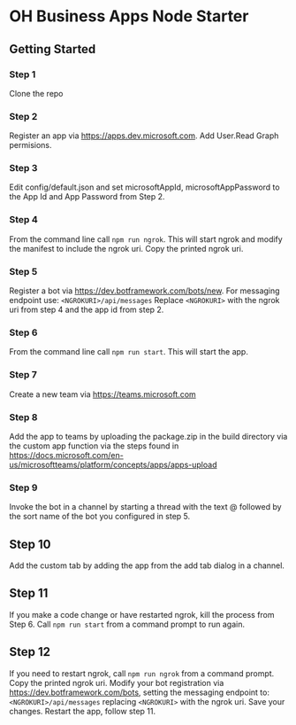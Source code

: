 # OH Business Apps Node Starter

## Getting Started

### Step 1

Clone the repo

### Step 2

Register an app via https://apps.dev.microsoft.com.  Add User.Read Graph permisions.

### Step 3

Edit config/default.json and set microsoftAppId, microsoftAppPassword to the App Id and App Password from Step 2.

### Step 4

From the command line call ```npm run ngrok```.  This will start ngrok and modify the manifest to include the ngrok uri.  Copy the printed ngrok uri.

### Step 5

Register a bot via https://dev.botframework.com/bots/new.  For messaging endpoint use:  ```<NGROKURI>/api/messages```  Replace ```<NGROKURI>``` with the ngrok uri from step 4 and the app id from step 2.

### Step 6

From the command line call ```npm run start```.  This will start the app.

### Step 7

Create a new team via https://teams.microsoft.com

### Step 8

Add the app to teams by uploading the package.zip in the build directory via the custom app function via the steps found in https://docs.microsoft.com/en-us/microsoftteams/platform/concepts/apps/apps-upload

### Step 9

Invoke the bot in a channel by starting a thread with the text @ followed by the sort name of the bot you configured in step 5.

## Step 10

Add the custom tab by adding the app from the add tab dialog in a channel.

## Step 11

If you make a code change or have restarted ngrok, kill the process from Step 6.  Call ```npm run start``` from a command prompt to run again.

## Step 12

If you need to restart ngrok, call ```npm run ngrok``` from a command prompt.  Copy the printed ngrok uri.  Modify your bot registration via https://dev.botframework.com/bots, setting the messaging endpoint to:  ```<NGROKURI>/api/messages``` replacing ```<NGROKURI>``` with the ngrok uri.  Save your changes.  Restart the app, follow step 11.
